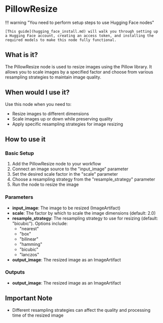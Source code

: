 # PillowResize

!!! warning "You need to perform setup steps to use Hugging Face nodes"

    [This guide](hugging_face_install.md) will walk you through setting up a Hugging Face account, creating an access token, and installing the required models to make this node fully functional.

## What is it?

The PillowResize node is used to resize images using the Pillow library. It allows you to scale images by a specified factor and choose from various resampling strategies to maintain image quality.

## When would I use it?

Use this node when you need to:

- Resize images to different dimensions
- Scale images up or down while preserving quality
- Apply specific resampling strategies for image resizing

## How to use it

### Basic Setup

1. Add the PillowResize node to your workflow
1. Connect an image source to the "input_image" parameter
1. Set the desired scale factor in the "scale" parameter
1. Choose a resampling strategy from the "resample_strategy" parameter
1. Run the node to resize the image

### Parameters

- **input_image**: The image to be resized (ImageArtifact)
- **scale**: The factor by which to scale the image dimensions (default: 2.0)
- **resample_strategy**: The resampling strategy to use for resizing (default: "bicubic"). Options include:
    - "nearest"
    - "box"
    - "bilinear"
    - "hamming"
    - "bicubic"
    - "lanczos"
- **output_image**: The resized image as an ImageArtifact

### Outputs

- **output_image**: The resized image as an ImageArtifact

## Important Note

- Different resampling strategies can affect the quality and processing time of the resized image
